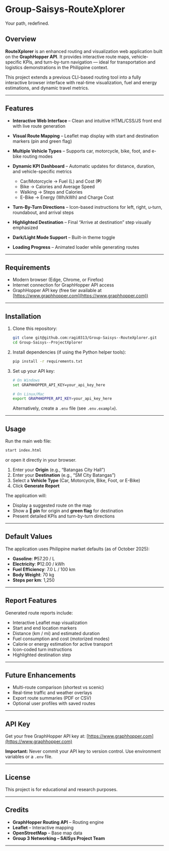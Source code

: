 

# **Group-Saisys-RouteXplorer**

Your path, redefined.

## **Overview**

**RouteXplorer** is an enhanced routing and visualization web application built on the **GraphHopper API**.
It provides interactive route maps, vehicle-specific KPIs, and turn-by-turn navigation — ideal for transportation and logistics demonstrations in the Philippine context.

This project extends a previous CLI-based routing tool into a fully interactive browser interface with real-time visualization, fuel and energy estimations, and dynamic travel metrics.

---

## **Features**

* **Interactive Web Interface** – Clean and intuitive HTML/CSS/JS front end with live route generation
* **Visual Route Mapping** – Leaflet map display with start and destination markers (pin and green flag)
* **Multiple Vehicle Types** – Supports car, motorcycle, bike, foot, and e-bike routing modes
* **Dynamic KPI Dashboard** – Automatic updates for distance, duration, and vehicle-specific metrics

  * Car/Motorcycle → Fuel (L) and Cost (₱)
  * Bike → Calories and Average Speed
  * Walking → Steps and Calories
  * E-Bike → Energy (Wh/kWh) and Charge Cost
* **Turn-By-Turn Directions** – Icon-based instructions for left, right, u-turn, roundabout, and arrival steps
* **Highlighted Destination** – Final “Arrive at destination” step visually emphasized
* **Dark/Light Mode Support** – Built-in theme toggle
* **Loading Progress** – Animated loader while generating routes

---

## **Requirements**

* Modern browser (Edge, Chrome, or Firefox)
* Internet connection for GraphHopper API access
* GraphHopper API key (free tier available at [https://www.graphhopper.com](https://www.graphhopper.com))

---

## **Installation**

1. Clone this repository:

   ```bash
   git clone git@github.com:ragi0313/Group-Saisys--RouteXplorer.git
   cd Group-Saisys--ProjectXplorer
   ```

2. Install dependencies (if using the Python helper tools):

   ```bash
   pip install -r requirements.txt
   ```

3. Set up your API key:

   ```bash
   # On Windows
   set GRAPHHOPPER_API_KEY=your_api_key_here

   # On Linux/Mac
   export GRAPHHOPPER_API_KEY=your_api_key_here
   ```

   Alternatively, create a `.env` file (see `.env.example`).

---

## **Usage**

Run the main web file:

```bash
start index.html
```

or open it directly in your browser.

1. Enter your **Origin** (e.g., “Batangas City Hall”)
2. Enter your **Destination** (e.g., “SM City Batangas”)
3. Select a **Vehicle Type** (Car, Motorcycle, Bike, Foot, or E-Bike)
4. Click **Generate Report**

The application will:

* Display a suggested route on the map
* Show a **📍 pin** for origin and **green flag** for destination
* Present detailed KPIs and turn-by-turn directions

---

## **Default Values**

The application uses Philippine market defaults (as of October 2025):

* **Gasoline**: ₱57.20 / L
* **Electricity**: ₱12.00 / kWh
* **Fuel Efficiency**: 7.0 L / 100 km
* **Body Weight**: 70 kg
* **Steps per km**: 1,250

---

## **Report Features**

Generated route reports include:

* Interactive Leaflet map visualization
* Start and end location markers
* Distance (km / mi) and estimated duration
* Fuel consumption and cost (motorized modes)
* Calorie or energy estimation for active transport
* Icon-coded turn instructions
* Highlighted destination step

---

## **Future Enhancements**

* Multi-route comparison (shortest vs scenic)
* Real-time traffic and weather overlays
* Export route summaries (PDF or CSV)
* Optional user profiles with saved routes

---

## **API Key**

Get your free GraphHopper API key at:
[https://www.graphhopper.com](https://www.graphhopper.com)

**Important:** Never commit your API key to version control.
Use environment variables or a `.env` file.

---

## **License**

This project is for educational and research purposes.

---

## **Credits**

* **GraphHopper Routing API** – Routing engine
* **Leaflet** – Interactive mapping
* **OpenStreetMap** – Base map data
* **Group 3 Networking – SAISys Project Team**

---
